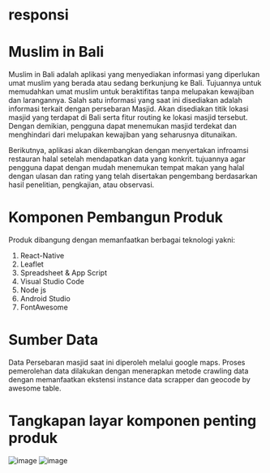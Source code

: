 # responsi

# Muslim in Bali
Muslim in Bali adalah aplikasi yang menyediakan informasi yang diperlukan umat muslim yang berada atau sedang berkunjung ke Bali. Tujuannya untuk memudahkan umat muslim untuk beraktifitas tanpa melupakan kewajiban dan larangannya. Salah satu informasi yang saat ini disediakan adalah informasi terkait dengan persebaran Masjid. Akan disediakan titik lokasi masjid yang terdapat di Bali serta fitur routing ke lokasi masjid tersebut. Dengan demikian, pengguna dapat menemukan masjid terdekat dan menghindari dari melupakan kewajiban yang seharusnya ditunaikan.

Berikutnya, aplikasi akan dikembangkan dengan menyertakan infroamsi restauran halal setelah  mendapatkan data yang konkrit. tujuannya agar pengguna dapat dengan mudah menemukan tempat makan yang halal dengan ulasan dan rating yang telah disertakan pengembang berdasarkan hasil penelitian, pengkajian, atau observasi. 

# Komponen Pembangun Produk
Produk dibangung dengan memanfaatkan berbagai teknologi yakni:
1. React-Native
2. Leaflet
3. Spreadsheet & App Script
4. Visual Studio Code
5. Node js
6. Android Studio
7. FontAwesome

# Sumber Data
Data Persebaran masjid saat ini diperoleh melalui google maps. Proses pemerolehan data dilakukan dengan menerapkan metode crawling data dengan memanfaatkan ekstensi instance data scrapper dan geocode by awesome table.

# Tangkapan layar komponen penting produk
![image](https://github.com/elyueich/responsi/assets/142762429/1ae8d95e-56f8-4385-8356-f72efee813a5)
![image](https://github.com/elyueich/responsi/assets/142762429/10469878-e484-41c3-ba3a-3ba8a23d3fdd)

